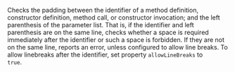 Checks the padding between the identifier of a method definition,
constructor definition, method call, or constructor invocation; and the
left parenthesis of the parameter list. That is, if the identifier and
left parenthesis are on the same line, checks whether a space is
required immediately after the identifier or such a space is forbidden.
If they are not on the same line, reports an error, unless configured to
allow line breaks. To allow linebreaks after the identifier, set
property `allowLineBreaks` to `           true`.
